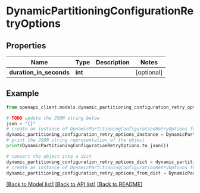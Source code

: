# DynamicPartitioningConfigurationRetryOptions


## Properties

Name | Type | Description | Notes
------------ | ------------- | ------------- | -------------
**duration_in_seconds** | **int** |  | [optional] 

## Example

```python
from openapi_client.models.dynamic_partitioning_configuration_retry_options import DynamicPartitioningConfigurationRetryOptions

# TODO update the JSON string below
json = "{}"
# create an instance of DynamicPartitioningConfigurationRetryOptions from a JSON string
dynamic_partitioning_configuration_retry_options_instance = DynamicPartitioningConfigurationRetryOptions.from_json(json)
# print the JSON string representation of the object
print(DynamicPartitioningConfigurationRetryOptions.to_json())

# convert the object into a dict
dynamic_partitioning_configuration_retry_options_dict = dynamic_partitioning_configuration_retry_options_instance.to_dict()
# create an instance of DynamicPartitioningConfigurationRetryOptions from a dict
dynamic_partitioning_configuration_retry_options_from_dict = DynamicPartitioningConfigurationRetryOptions.from_dict(dynamic_partitioning_configuration_retry_options_dict)
```
[[Back to Model list]](../README.md#documentation-for-models) [[Back to API list]](../README.md#documentation-for-api-endpoints) [[Back to README]](../README.md)


